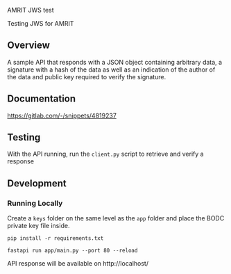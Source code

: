 AMRIT JWS test

Testing JWS for AMRIT


## Overview
A sample API that responds with a JSON object containing arbitrary data, 
a signature with a hash of the data as well as an indication of the author of the data and public key
required to verify the signature.


## Documentation

https://gitlab.com/-/snippets/4819237

## Testing

With the API running, run the `client.py` script to retrieve and verify a response

## Development

### Running Locally

Create a `keys` folder on the same level as the `app` folder and place the BODC private key file inside.

`pip install -r requirements.txt`

`fastapi run app/main.py --port 80 --reload`

API response will be available on http://localhost/